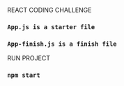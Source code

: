 REACT CODING CHALLENGE

### `App.js is a starter file`

### `App-finish.js is a finish file`

RUN PROJECT

### `npm start`
